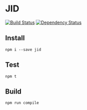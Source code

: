 # JID

[![Build Status](https://secure.travis-ci.org/flosse/node-jid.svg?branch=master)](http://travis-ci.org/flosse/node-jid)
[![Dependency Status](https://gemnasium.com/flosse/node-jid.svg)](https://gemnasium.com/flosse/node-jid)

## Install

```
npm i --save jid
```

## Test

```
npm t
```

## Build

```
npm run compile
```

